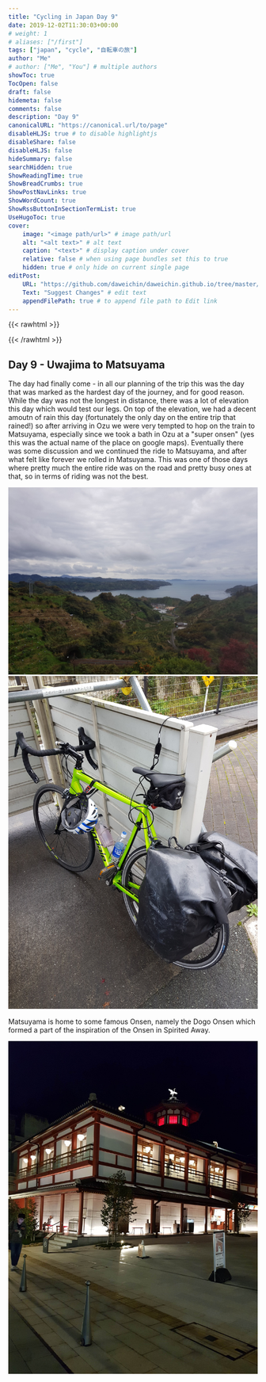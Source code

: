 ```yaml
---
title: "Cycling in Japan Day 9"
date: 2019-12-02T11:30:03+00:00
# weight: 1
# aliases: ["/first"]
tags: ["japan", "cycle", "自転車の旅"]
author: "Me"
# author: ["Me", "You"] # multiple authors
showToc: true
TocOpen: false
draft: false
hidemeta: false
comments: false
description: "Day 9"
canonicalURL: "https://canonical.url/to/page"
disableHLJS: true # to disable highlightjs
disableShare: false
disableHLJS: false
hideSummary: false
searchHidden: true
ShowReadingTime: true
ShowBreadCrumbs: true
ShowPostNavLinks: true
ShowWordCount: true
ShowRssButtonInSectionTermList: true
UseHugoToc: true
cover:
    image: "<image path/url>" # image path/url
    alt: "<alt text>" # alt text
    caption: "<text>" # display caption under cover
    relative: false # when using page bundles set this to true
    hidden: true # only hide on current single page
editPost:
    URL: "https://github.com/daweichin/daweichin.github.io/tree/master/content"
    Text: "Suggest Changes" # edit text
    appendFilePath: true # to append file path to Edit link
---
```


{{< rawhtml >}}
<div class="strava-embed-placeholder" data-embed-type="activity" data-embed-id="2905759741" data-style="standard"></div><script src="https://strava-embeds.com/embed.js"></script>
{{< /rawhtml >}}

## Day 9 - Uwajima to Matsuyama

The day had finally come - in all our planning of the trip this was the day that was marked as the hardest day of the journey, and for good reason. While the day was not the longest in distance, there was a lot of elevation this day which would test our legs. On top of the elevation, we had a decent amoutn of rain this day (fortunately the only day on the entire trip that rained!) so after arriving in Ozu we were very tempted to hop on the train to Matsuyama, especially since we took a bath in Ozu at a "super onsen" (yes this was the actual name of the place on google maps). Eventually there was some discussion and we continued the ride to Matsuyama, and after what felt like forever we rolled in Matsuyama. This was one of those days where pretty much the entire ride was on the road and pretty busy ones at that, so in terms of riding was not the best.

![First Hill](/japan-2019-img/day9/1.jpg)
![Stopping at the Super Onsen](/japan-2019-img/day9/2.jpg)

Matsuyama is home to some famous Onsen, namely the Dogo Onsen which formed a part of the inspiration of the Onsen in Spirited Away.

![More Onsens](/japan-2019-img/day9/3.jpg)
